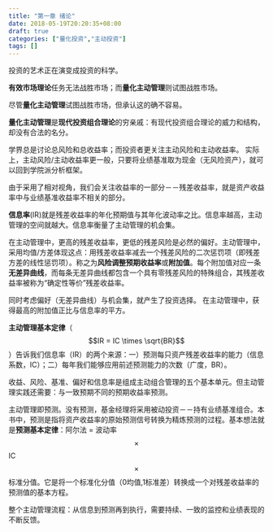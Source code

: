 ```yaml
---
title: "第一章 绪论"
date: 2018-05-19T20:20:35+08:00
draft: true
categories: ["量化投资","主动投资"]
tags: []
---
```



投资的艺术正在演变成投资的科学。

**有效市场理论**任务无法战胜市场；而**量化主动管理**则试图战胜市场。

尽管**量化主动管理**试图战胜市场，但承认这的确不容易。

**量化主动管理**是**现代投资组合理论**的穷亲戚：有现代投资组合理论的威力和结构，却没有合法的名分。

<!--more-->

学界总是讨论总风险和总收益率；而投资者更关注主动风险和主动收益率。 实际上，主动风险/主动收益率更一般，只要将业绩基准取为现金（无风险资产），就可以回到学院派分析框架。

由于采用了相对视角，我们会关注收益率的一部分－－残差收益率，就是资产收益率中与业绩基准收益率不相关的部分。

**信息率**\(IR\)就是残差收益率的年化预期值与其年化波动率之比。信息率越高，主动管理的空间就越大。信息率衡量了主动管理的机会集。

在主动管理中，更高的残差收益率，更低的残差风险是必然的偏好。主动管理中，采用均值/方差体现这点：用残差收益率减去一个残差风险的二次惩罚项（即残差方差的线性惩罚项）。称之为**风险调整预期收益率**或**附加值**。每个附加值对应一条**无差异曲线**，而每条无差异曲线都包含一个具有零残差风险的特殊组合，其残差收益率被称为“确定性等价”残差收益率。

同时考虑偏好（无差异曲线）与机会集，就产生了投资选择。 在主动管理中，获得最高的附加值正比与信息率的平方。

**主动管理基本定律**（$$IR = IC \times \sqrt{BR}$$）告诉我们信息率（IR）的两个来源：一）预测每只资产残差收益率的能力（信息系数，IC）；二）每年我们能够应用前述预测能力的次数（广度，BR）。

收益、风险、基准、偏好和信息率是组成主动组合管理的五个基本单元。但主动管理实践还需要：与一致预期不同的预期收益率预测。

主动管理即预测。没有预测，基金经理将采用被动投资－－持有业绩基准组合。本书中，预测是指将资产收益率的原始预测信号转换为精炼预测的过程。基本想法就是**预测基本定律**：阿尔法 = 波动率 $$\times$$ IC $$\times$$ 标准分值。它是将一个标准化分值（0均值,1标准差）转换成一个对残差收益率的预测值的基本方程。

整个主动管理流程：从信息到预测再到执行，需要持续、一致的监控和业绩表现的不断反馈。


